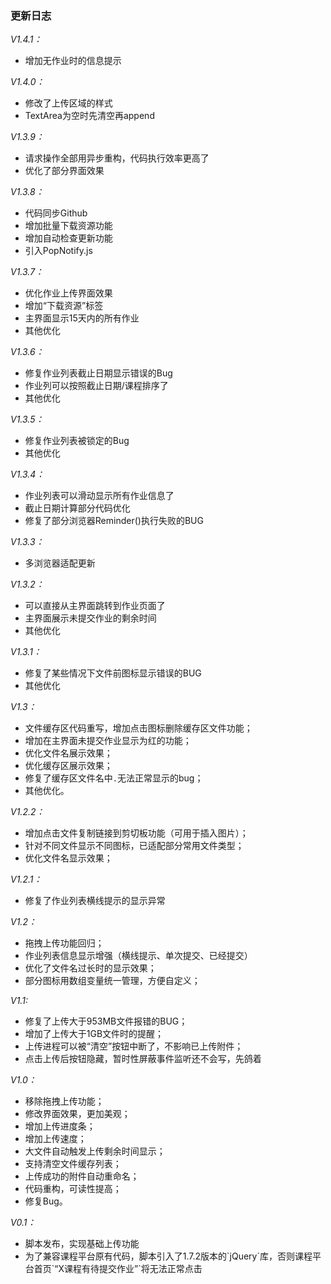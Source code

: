 ### 更新日志

<p><em>V1.4.1：</em></p>
<ul>
<li>增加无作业时的信息提示</li>
</ul>
<p><em>V1.4.0：</em></p>
<ul>
<li>修改了上传区域的样式</li>
<li>TextArea为空时先清空再append</li>
</ul>
<p><em>V1.3.9：</em></p>
<ul>
<li>请求操作全部用异步重构，代码执行效率更高了</li>
<li>优化了部分界面效果</li>
</ul>
<p><em>V1.3.8：</em></p>
<ul>
<li>代码同步Github</li>
<li>增加批量下载资源功能</li>
<li>增加自动检查更新功能</li>
<li>引入PopNotify.js</li>
</ul>
<p><em>V1.3.7：</em></p>
<ul>
<li>优化作业上传界面效果</li>
<li>增加“下载资源”标签</li>
<li>主界面显示15天内的所有作业</li>
<li>其他优化</li>
</ul>
<p><em>V1.3.6：</em></p>
<ul>
<li>修复作业列表截止日期显示错误的Bug</li>
<li>作业列可以按照截止日期/课程排序了</li>
<li>其他优化</li>
</ul>
<p><em>V1.3.5：</em></p>
<ul>
<li>修复作业列表被锁定的Bug</li>
<li>其他优化</li>
</ul>
<p><em>V1.3.4：</em></p>
<ul>
<li>作业列表可以滑动显示所有作业信息了</li>
<li>截止日期计算部分代码优化</li>
<li>修复了部分浏览器Reminder()执行失败的BUG</li>
</ul>
<p><em>V1.3.3：</em></p>
<ul>
<li>多浏览器适配更新</li>
</ul>
<p><em>V1.3.2：</em></p>
<ul>
<li>可以直接从主界面跳转到作业页面了</li>
<li>主界面展示未提交作业的剩余时间</li>
<li>其他优化</li>
</ul>
<p><em>V1.3.1：</em></p>
<ul>
<li>修复了某些情况下文件前图标显示错误的BUG</li>
<li>其他优化</li>
</ul>
<p><em>V1.3：</em></p>
<ul>
<li>文件缓存区代码重写，增加点击图标删除缓存区文件功能；</li>
<li>增加在主界面未提交作业显示为红的功能；</li>
<li>优化文件名展示效果；</li>
<li>优化缓存区展示效果；</li>
<li>修复了缓存区文件名中<code>.</code>无法正常显示的bug；</li>
<li>其他优化。</li>
</ul>
<p><em>V1.2.2：</em></p>
<ul>
<li>增加点击文件复制链接到剪切板功能（可用于插入图片）；</li>
<li>针对不同文件显示不同图标，已适配部分常用文件类型；</li>
<li>优化文件名显示效果；</li>
</ul>
<p><em>V1.2.1：</em></p>
<ul>
<li>修复了作业列表横线提示的显示异常</li>
</ul>
<p><em>V1.2：</em></p>
<ul>
<li>拖拽上传功能回归；</li>
<li>作业列表信息显示增强（横线提示、单次提交、已经提交）</li>
<li>优化了文件名过长时的显示效果；</li>
<li>部分图标用数组变量统一管理，方便自定义；</li>
</ul>
<p><em>V1.1:</em></p>
<ul>
<li>修复了上传大于953MB文件报错的BUG；</li>
<li>增加了上传大于1GB文件时的提醒；</li>
<li>上传进程可以被“清空”按钮中断了，不影响已上传附件；</li>
<li>点击上传后按钮隐藏，暂时性屏蔽事件监听还不会写，先鸽着</li>
</ul>
<p><em>V1.0：</em></p>
<ul>
<li>移除拖拽上传功能；</li>
<li>修改界面效果，更加美观；</li>
<li>增加上传进度条；</li>
<li>增加上传速度；</li>
<li>大文件自动触发上传剩余时间显示；</li>
<li>支持清空文件缓存列表；</li>
<li>上传成功的附件自动重命名；</li>
<li>代码重构，可读性提高；</li>
<li>修复Bug。</li>
</ul>
<p><em>V0.1：</em></p>
<ul>
<li>脚本发布，实现基础上传功能</li>
<li>为了兼容课程平台原有代码，脚本引入了1.7.2版本的`jQuery`库，否则课程平台首页`“X课程有待提交作业”`将无法正常点击</li>
</ul>